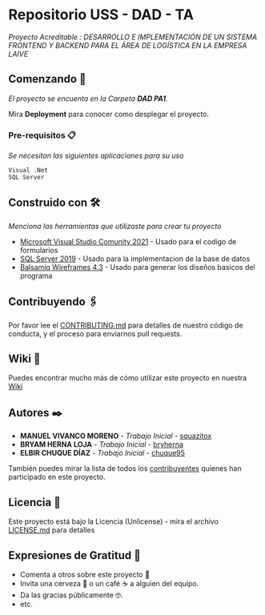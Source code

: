 # Repositorio USS - DAD - TA 

_Proyecto Acreditable : DESARROLLO E IMPLEMENTACIÓN DE UN SISTEMA FRONTEND Y BACKEND PARA EL ÁREA DE LOGÍSTICA EN LA EMPRESA LAIVE_

## Comenzando 🚀

_El proyecto se encuenta en la Carpeta **DAD PA1**._

Mira **Deployment** para conocer como desplegar el proyecto.


### Pre-requisitos 📋

_Se necesitan las siguientes aplicaciones para su uso_

```
Visual .Net
SQL Server
```

## Construido con 🛠️

_Menciona las herramientas que utilizaste para crear tu proyecto_

* [Microsoft Visual Studio Comunity 2021](https://docs.microsoft.com/en-us/visualstudio/?view=vs-2019) - Usado para el codigo de formularios
* [SQL Server 2019](https://www.microsoft.com/es-es/sql-server/sql-server-downloads) - Usado para la implementacion de la base de datos
* [Balsamiq Wireframes 4.3](https://balsamiq.com/wireframes/desktop/) - Usado para generar los diseños basicos del programa

## Contribuyendo 🖇️

Por favor lee el [CONTRIBUTING.md](https://gist.github.com/villanuevand/xxxxxx) para detalles de nuestro código de conducta, y el proceso para enviarnos pull requests.

## Wiki 📖

Puedes encontrar mucho más de cómo utilizar este proyecto en nuestra [Wiki](https://github.com/tu/proyecto/wiki)

## Autores ✒️

* **MANUEL VIVANCO MORENO** - *Trabajo Inicial* - [squazitox](https://github.com/Squazitox/)
* **BRYAM HERNA LOJA** - *Trabajo Inicial* - [bryherna](https://github.com/bryherna/)
* **ELBIR CHUQUE DÍAZ** - *Trabajo Inicial* - [chuque95](https://github.com/chuque95/)


También puedes mirar la lista de todos los [contribuyentes](https://github.com/your/project/contributors) quíenes han participado en este proyecto. 

## Licencia 📄

Este proyecto está bajo la Licencia (Unlicense) - mira el archivo [LICENSE.md](LICENSE.md) para detalles

## Expresiones de Gratitud 🎁

* Comenta a otros sobre este proyecto 📢
* Invita una cerveza 🍺 o un café ☕ a alguien del equipo. 
* Da las gracias públicamente 🤓.
* etc.



